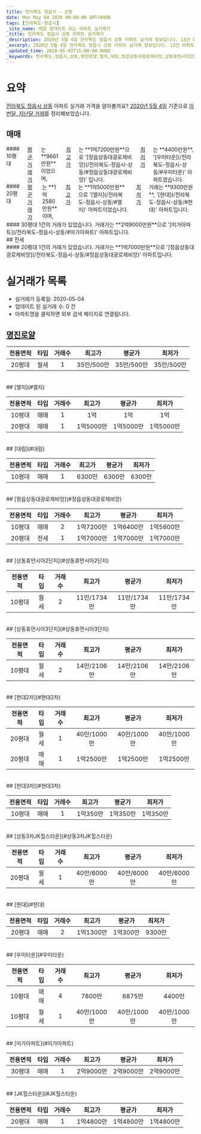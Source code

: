 ```yaml
---
title: 전라북도 정읍시 - 상동
date: Mon May 04 2020 00:00:00 GMT+0900
tags: [전라북도-정읍시]
_site_name: 매일 업데이트 되는 아파트 실거래가
_title: 전라북도 정읍시 상동 아파트 실거래가
_description: 2020년 5월 4일 전라북도 정읍시 상동 아파트 실거래 정보입니다. 13건 아파트 정보가 있습니다.
_excerpt: 2020년 5월 4일 전라북도 정읍시 상동 아파트 실거래 정보입니다. 13건 아파트 정보가 있습니다.
_updated_time: 2020-05-03T15:00:00.000Z
_keywords: 전라북도,정읍시,상동,명진로얄,엘지,대림,정읍상동대광로제비앙,상동휴먼시아2단지,상동휴먼시아3단지,현대2차,현대3차,상동3차JK힐스타운,현대,우미타운,미가아파트,JK힐스타운
---
```





# 요약
<ins>전라북도 정읍시 상동</ins> 아파트 실거래 가격을 알아볼까요? <ins>2020년 5월 4일</ins> 기준으로 <ins>이번달, 지난달 거래</ins>를 정리해보았습니다.

## 매매
<div class="container">
<div class="six columns" markdown="1">
#### 10평대
<ins>평균 거래가</ins>는 **9661만원**이었으며, <ins>최고가</ins>는 **1억7200만원**으로 '[정읍상동대광로제비앙](/전라북도-정읍시-상동/#정읍상동대광로제비앙)' 입니다. <ins>최저가</ins>는 **4400만원**, '[우미타운](/전라북도-정읍시-상동/#우미타운)' 아파트였습니다.
</div>
<div class="six columns" markdown="1">
#### 20평대
<ins>평균 거래가</ins>는 **1억2580만원**이며, <ins>최고가</ins>는 **1억5000만원**으로 '[엘지](/전라북도-정읍시-상동/#엘지)' 아파트이었습니다. <ins>최저가</ins> 거래는 **9300만원**, '[현대](/전라북도-정읍시-상동/#현대)' 아파트입니다.
</div>
</div>
<div class="container">
<div class="twelve columns" markdown="1">
#### 30평대
1건의 거래가 있었습니다. 거래가는 **2억9000만원**으로 '[미가아파트](/전라북도-정읍시-상동/#미가아파트)' 아파트입니다.
</div>
</div>
## 전세
<div class="container">
<div class="twelve columns" markdown="1">
#### 20평대
1건의 거래가 있었습니다. 거래가는 **1억7000만원**으로 '[정읍상동대광로제비앙](/전라북도-정읍시-상동/#정읍상동대광로제비앙)' 아파트입니다.
</div>
</div>



# 실거래가 목록
- 실거래가 등록일: 2020-05-04
- 업데이트 된 실거래 수: 0 건
- 아파트명을 클릭하면 외부 검색 페이지로 연결됩니다.

## [명진로얄](#명진로얄)

|전용면적|타입|거래수|최고가|평균가|최저가|
|:---:|:---:|:---:|:---:|:---:|:---:|
|20평대|<span class="deal-type-3">월세</span>|1|35만/500만|35만/500만|35만/500만|

<br/>
## [엘지](#엘지)

|전용면적|타입|거래수|최고가|평균가|최저가|
|:---:|:---:|:---:|:---:|:---:|:---:|
|10평대|<span class="deal-type-1">매매</span>|1|1억|1억|1억|
|20평대|<span class="deal-type-1">매매</span>|1|1억5000만|1억5000만|1억5000만|

<br/>
## [대림](#대림)

|전용면적|타입|거래수|최고가|평균가|최저가|
|:---:|:---:|:---:|:---:|:---:|:---:|
|10평대|<span class="deal-type-1">매매</span>|1|6300만|6300만|6300만|

<br/>
## [정읍상동대광로제비앙](#정읍상동대광로제비앙)

|전용면적|타입|거래수|최고가|평균가|최저가|
|:---:|:---:|:---:|:---:|:---:|:---:|
|10평대|<span class="deal-type-1">매매</span>|2|1억7200만|1억6400만|1억5600만|
|20평대|<span class="deal-type-2">전세</span>|1|1억7000만|1억7000만|1억7000만|

<br/>
## [상동휴먼시아2단지](#상동휴먼시아2단지)

|전용면적|타입|거래수|최고가|평균가|최저가|
|:---:|:---:|:---:|:---:|:---:|:---:|
|10평대|<span class="deal-type-3">월세</span>|2|11만/1734만|11만/1734만|11만/1734만|

<br/>
## [상동휴먼시아3단지](#상동휴먼시아3단지)

|전용면적|타입|거래수|최고가|평균가|최저가|
|:---:|:---:|:---:|:---:|:---:|:---:|
|10평대|<span class="deal-type-3">월세</span>|2|14만/2106만|14만/2106만|14만/2106만|

<br/>
## [현대2차](#현대2차)

|전용면적|타입|거래수|최고가|평균가|최저가|
|:---:|:---:|:---:|:---:|:---:|:---:|
|20평대|<span class="deal-type-3">월세</span>|1|40만/1000만|40만/1000만|40만/1000만|
|20평대|<span class="deal-type-1">매매</span>|1|1억2500만|1억2500만|1억2500만|

<br/>
## [현대3차](#현대3차)

|전용면적|타입|거래수|최고가|평균가|최저가|
|:---:|:---:|:---:|:---:|:---:|:---:|
|10평대|<span class="deal-type-1">매매</span>|1|1억350만|1억350만|1억350만|

<br/>
## [상동3차JK힐스타운](#상동3차JK힐스타운)

|전용면적|타입|거래수|최고가|평균가|최저가|
|:---:|:---:|:---:|:---:|:---:|:---:|
|20평대|<span class="deal-type-3">월세</span>|1|40만/6000만|40만/6000만|40만/6000만|

<br/>
## [현대](#현대)

|전용면적|타입|거래수|최고가|평균가|최저가|
|:---:|:---:|:---:|:---:|:---:|:---:|
|20평대|<span class="deal-type-1">매매</span>|2|1억1300만|1억300만|9300만|

<br/>
## [우미타운](#우미타운)

|전용면적|타입|거래수|최고가|평균가|최저가|
|:---:|:---:|:---:|:---:|:---:|:---:|
|10평대|<span class="deal-type-1">매매</span>|4|7800만|6875만|4400만|
|10평대|<span class="deal-type-3">월세</span>|1|40만/1000만|40만/1000만|40만/1000만|

<br/>
## [미가아파트](#미가아파트)

|전용면적|타입|거래수|최고가|평균가|최저가|
|:---:|:---:|:---:|:---:|:---:|:---:|
|30평대|<span class="deal-type-1">매매</span>|1|2억9000만|2억9000만|2억9000만|

<br/>
## [JK힐스타운](#JK힐스타운)

|전용면적|타입|거래수|최고가|평균가|최저가|
|:---:|:---:|:---:|:---:|:---:|:---:|
|20평대|<span class="deal-type-1">매매</span>|1|1억4800만|1억4800만|1억4800만|

<br/>



